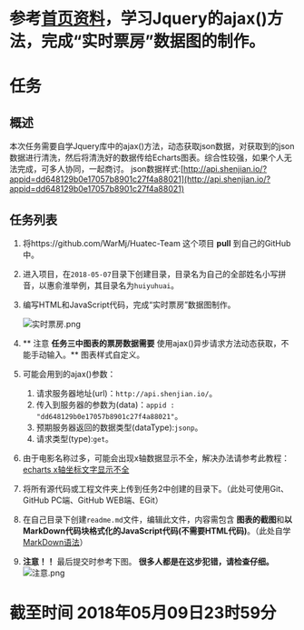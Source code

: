 # 参考[首页资料](https://github.com/WarMj/Huatec-Team)，学习Jquery的ajax()方法，完成“实时票房”数据图的制作。
# 任务
## 概述
本次任务需要自学Jquery库中的ajax()方法，动态获取json数据，对获取到的json数据进行清洗，然后将清洗好的数据传给Echarts图表。综合性较强，如果个人无法完成，可多人协同，一起商讨。
json数据样式:[http://api.shenjian.io/?appid=dd648129b0e17057b8901c27f4a88021](http://api.shenjian.io/?appid=dd648129b0e17057b8901c27f4a88021)

## 任务列表
1. 将https://github.com/WarMj/Huatec-Team 这个项目 **pull** 到自己的GitHub中。
2. 进入项目，在`2018-05-07`目录下创建目录，目录名为自己的全部姓名小写拼音，以惠俞淮举例，其目录名为`huiyuhuai`。
3. 编写HTML和JavaScript代码，完成“实时票房”数据图制作。

	![实时票房.png](https://upload-images.jianshu.io/upload_images/2864463-8a8996ed1979c5e4.png?imageMogr2/auto-orient/strip%7CimageView2/2/w/1240)
	
4. ** 注意 **任务三中图表的票房数据需要** 使用ajax()异步请求方法动态获取，不能手动输入。** 图表样式自定义。
5. 可能会用到的ajax()参数：

	1. 请求服务器地址(url)：`http://api.shenjian.io/`。
	2. 传入到服务器的参数为(data)：`appid : "dd648129b0e17057b8901c27f4a88021"`。
	3. 预期服务器返回的数据类型(dataType):`jsonp`。
	4. 请求类型(type):`get`。

6. 由于电影名称过多，可能会出现x轴数据显示不全，解决办法请参考此教程：[echarts x轴坐标文字显示不全](https://blog.csdn.net/wu920604/article/details/53332520)
6. 将所有源代码或工程文件夹上传到任务2中创建的目录下。（此处可使用Git、GitHub PC端、GitHub WEB端、EGit）
7. 在自己目录下创建`readme.md`文件，编辑此文件，内容需包含 **图表的截图**和**以MarkDown代码块格式化的JavaScript代码(不需要HTML代码)**。（此处自学[MarkDown语法](http://wowubuntu.com/markdown/)）
8. **注意！！** 最后提交时参考下图。 **很多人都是在这步犯错，请检查仔细。**
![注意.png](https://upload-images.jianshu.io/upload_images/2864463-6f01a72f8d759c3a.png?imageMogr2/auto-orient/strip%7CimageView2/2/w/1240)

# 截至时间 2018年05月09日23时59分
